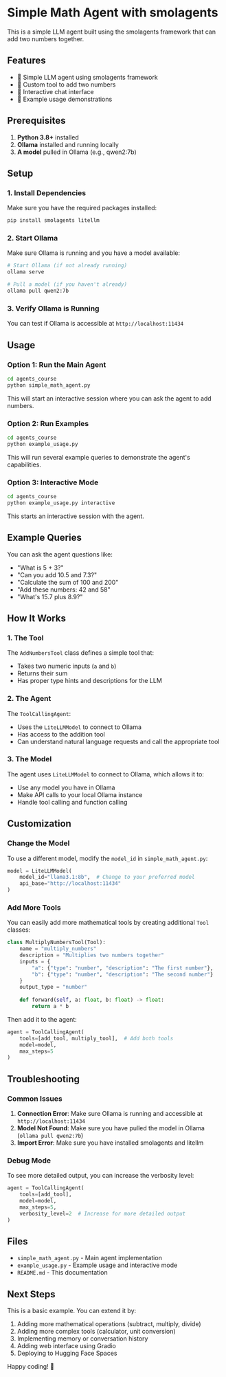 # Simple Math Agent with smolagents

This is a simple LLM agent built using the smolagents framework that can add two numbers together.

## Features

- 🤖 Simple LLM agent using smolagents framework
- 🔧 Custom tool to add two numbers
- 💬 Interactive chat interface
- 📝 Example usage demonstrations

## Prerequisites

1. **Python 3.8+** installed
2. **Ollama** installed and running locally
3. **A model** pulled in Ollama (e.g., qwen2:7b)

## Setup

### 1. Install Dependencies

Make sure you have the required packages installed:

```bash
pip install smolagents litellm
```

### 2. Start Ollama

Make sure Ollama is running and you have a model available:

```bash
# Start Ollama (if not already running)
ollama serve

# Pull a model (if you haven't already)
ollama pull qwen2:7b
```

### 3. Verify Ollama is Running

You can test if Ollama is accessible at `http://localhost:11434`

## Usage

### Option 1: Run the Main Agent

```bash
cd agents_course
python simple_math_agent.py
```

This will start an interactive session where you can ask the agent to add numbers.

### Option 2: Run Examples

```bash
cd agents_course
python example_usage.py
```

This will run several example queries to demonstrate the agent's capabilities.

### Option 3: Interactive Mode

```bash
cd agents_course
python example_usage.py interactive
```

This starts an interactive session with the agent.

## Example Queries

You can ask the agent questions like:

- "What is 5 + 3?"
- "Can you add 10.5 and 7.3?"
- "Calculate the sum of 100 and 200"
- "Add these numbers: 42 and 58"
- "What's 15.7 plus 8.9?"

## How It Works

### 1. The Tool

The `AddNumbersTool` class defines a simple tool that:
- Takes two numeric inputs (`a` and `b`)
- Returns their sum
- Has proper type hints and descriptions for the LLM

### 2. The Agent

The `ToolCallingAgent`:
- Uses the `LiteLLMModel` to connect to Ollama
- Has access to the addition tool
- Can understand natural language requests and call the appropriate tool

### 3. The Model

The agent uses `LiteLLMModel` to connect to Ollama, which allows it to:
- Use any model you have in Ollama
- Make API calls to your local Ollama instance
- Handle tool calling and function calling

## Customization

### Change the Model

To use a different model, modify the `model_id` in `simple_math_agent.py`:

```python
model = LiteLLMModel(
    model_id="llama3.1:8b",  # Change to your preferred model
    api_base="http://localhost:11434"
)
```

### Add More Tools

You can easily add more mathematical tools by creating additional `Tool` classes:

```python
class MultiplyNumbersTool(Tool):
    name = "multiply_numbers"
    description = "Multiplies two numbers together"
    inputs = {
        "a": {"type": "number", "description": "The first number"},
        "b": {"type": "number", "description": "The second number"}
    }
    output_type = "number"
    
    def forward(self, a: float, b: float) -> float:
        return a * b
```

Then add it to the agent:

```python
agent = ToolCallingAgent(
    tools=[add_tool, multiply_tool],  # Add both tools
    model=model,
    max_steps=5
)
```

## Troubleshooting

### Common Issues

1. **Connection Error**: Make sure Ollama is running and accessible at `http://localhost:11434`
2. **Model Not Found**: Make sure you have pulled the model in Ollama (`ollama pull qwen2:7b`)
3. **Import Error**: Make sure you have installed smolagents and litellm

### Debug Mode

To see more detailed output, you can increase the verbosity level:

```python
agent = ToolCallingAgent(
    tools=[add_tool],
    model=model,
    max_steps=5,
    verbosity_level=2  # Increase for more detailed output
)
```

## Files

- `simple_math_agent.py` - Main agent implementation
- `example_usage.py` - Example usage and interactive mode
- `README.md` - This documentation

## Next Steps

This is a basic example. You can extend it by:

1. Adding more mathematical operations (subtract, multiply, divide)
2. Adding more complex tools (calculator, unit conversion)
3. Implementing memory or conversation history
4. Adding web interface using Gradio
5. Deploying to Hugging Face Spaces

Happy coding! 🚀 